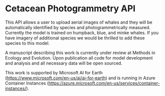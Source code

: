 # Cetacean Photogrammetry API

This API allows a user to upload aerial images of whales and they will be automatically identified by species and photogrammetrically measured. Currently the model is trained on humpback, blue, and minke whales. If you have imagery of additional species we would be thrilled to add these species to this model.

A manuscript describing this work is currently under review at Methods in Ecology and Evolution. Upon publication all code for model development and analysis and all necessary data will be open sourced.

This work is supported by Microsoft AI for Earth (https://www.microsoft.com/en-us/ai/ai-for-earth) and is running in Azure Container Instances (https://azure.microsoft.com/en-us/services/container-instances/). 

